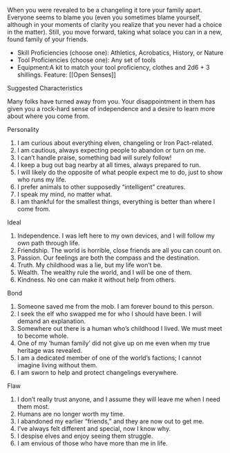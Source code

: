  When you were revealed to be a changeling it tore your family apart. Everyone seems to blame you (even you sometimes blame yourself, although in your moments of clarity you realize that you never had a choice in the matter). Still, you move forward, taking what solace you can in a new, found family of your friends.

- Skill Proficiencies (choose one): Athletics, Acrobatics,  History, or Nature
- Tool Proficiencies (choose one): Any set of tools  
- Equipment:A kit to match your tool proficiency, clothes and 2d6 + 3 shillings.
Feature: [[Open Senses]]


Suggested Characteristics

Many folks have turned away from you. Your disappointment in them has given you a rock-hard sense of independence and a desire to learn more about where you come from.

Personality
1. I am curious about everything elven, changeling or Iron Pact-related.
2. I am cautious, always expecting people to abandon or turn on me.
3. I can’t handle praise, something bad will surely follow!
4. I keep a bug out bag nearby at all times, always prepared to run.
5. I will likely do the opposite of what people expect me to do, just to show who runs my life.
6. I prefer animals to other supposedly “intelligent” creatures.
7. I speak my mind, no matter what.
8. I am thankful for the smallest things, everything is better than where I come from.

Ideal
1. Independence. I was left here to my own devices, and I will follow my own path through life.
2. Friendship. The world is horrible, close friends are all you can count on.
3. Passion. Our feelings are both the compass and the destination.
4. Truth. My childhood was a lie, but my life won’t be.
5. Wealth. The wealthy rule the world, and I will be one of them.
6. Kindness. No one can make it without help from others.

Bond
1. Someone saved me from the mob. I am forever bound to this person.
2. I seek the elf who swapped me for who I should have been. I will demand an explanation.
3. Somewhere out there is a human who’s childhood I lived. We must meet to become whole.
4. One of my ‘human family’ did not give up on me even when my true heritage was revealed.
5. I am a dedicated member of one of the world’s factions; I cannot imagine living without them.
6. I am sworn to help and protect changelings everywhere.

Flaw
1. I don’t really trust anyone, and I assume they will leave me when I need them most.
2. Humans are no longer worth my time.
3. I abandoned my earlier “friends,” and they are now out to get me.
4. I’ve always felt different and special, now I know why.
5. I despise elves and enjoy seeing them struggle.
6. I am envious of those who have more than me in life.